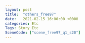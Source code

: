 ```yaml
---
layout: post
title:  "others_free97"
date:   2021-02-15 16:00:00 +0000
categories: Etc
Tags: Story Etc
SceneCode: ["scene_free97_q1_s20"]
---
```

